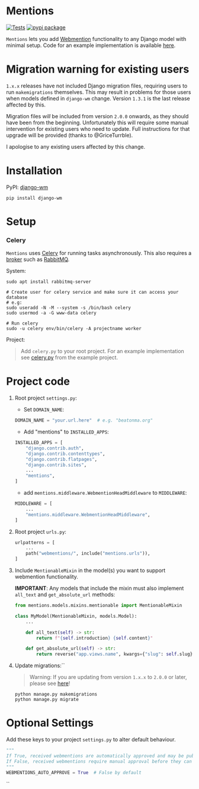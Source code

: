 # Mentions

[![Tests](https://github.com/beatonma/django-wm/actions/workflows/runtests.yml/badge.svg)](https://github.com/beatonma/django-wm/actions/workflows/runtests.yml) [![pypi package](https://badge.fury.io/py/django-wm.svg)](https://badge.fury.io/py/django-wm)

`Mentions` lets you add [Webmention](https://indieweb.org/Webmention) functionality to any Django model with minimal setup. Code for an example implementation is available [here](https://github.com/beatonma/django-wm-example).


# Migration warning for existing users

`1.x.x` releases have not included Django migration files, requiring users to run `makemigrations` themselves. This may
result in problems for those users when models defined in `django-wm` change. Version `1.3.1` is the last release affected by this.

Migration files *will* be included from version `2.0.0` onwards, as they should have been from the beginning. Unfortunately
this will require some manual intervention for existing users who need to update. Full instructions for that upgrade will
be provided (thanks to @GriceTurrble).

I apologise to any existing users affected by this change.


# Installation

PyPI: [django-wm](https://pypi.org/project/django-wm/)

```pip install django-wm```


# Setup

### Celery

`Mentions` uses [Celery](https://docs.celeryproject.org/) for running tasks asynchronously. This also requires a [broker](https://docs.celeryproject.org/en/stable/getting-started/backends-and-brokers/index.html) such as [RabbitMQ](https://www.rabbitmq.com).
 
System:

```shell
sudo apt install rabbitmq-server

# Create user for celery service and make sure it can access your database
# e.g:
sudo useradd -N -M --system -s /bin/bash celery
sudo usermod -a -G www-data celery

# Run celery
sudo -u celery env/bin/celery -A projectname worker
```

Project:

> Add `celery.py` to your root project. For an example implementation see [celery.py](https://github.com/beatonma/django-wm-example/blob/master/example/celery.py) from the example project.


# Project code

1. Root project `settings.py`:
   - Set `DOMAIN_NAME`:
   ```python
   DOMAIN_NAME = "your.url.here"  # e.g. "beatonma.org"
   ```

   - Add "mentions" to `INSTALLED_APPS`:
    ```python
    INSTALLED_APPS = [
        "django.contrib.auth",
        "django.contrib.contenttypes",
        "django.contrib.flatpages",
        "django.contrib.sites",
        ...
        "mentions",
    ]
    ```

    - add `mentions.middleware.WebmentionHeadMiddleware` to `MIDDLEWARE`:
    ```python
    MIDDLEWARE = [
        ...
        "mentions.middleware.WebmentionHeadMiddleware",
    ]
    ```


2. Root project `urls.py`:
    ```python
    urlpatterns = [
        ...
        path("webmentions/", include("mentions.urls")),
    ]
   ```


3. Include `MentionableMixin` in the model(s) you want to support webmention functionality.

   **IMPORTANT**: Any models that include the mixin must also implement `all_text` and `get_absolute_url` methods:

   ```python
   from mentions.models.mixins.mentionable import MentionableMixin

   class MyModel(MentionableMixin, models.Model):
       ...

       def all_text(self) -> str:
           return f"{self.introduction} {self.content}"

       def get_absolute_url(self) -> str:
           return reverse("app.views.name", kwargs={"slug": self.slug})
   ```


4. Update migrations:``

    > Warning: If you are updating from version `1.x.x` to `2.0.0` or later, please see [here](#migration-warning-for-existing-users)!
   
   ```shell
   python manage.py makemigrations
   python manage.py migrate
   ```


# Optional Settings

Add these keys to your project `settings.py` to alter default behaviour.

```python
"""
If True, received webmentions are automatically approved and may be publicly visible.
If False, received webmentions require manual approval before they can be made public.
"""
WEBMENTIONS_AUTO_APPROVE = True  # False by default
```
``
